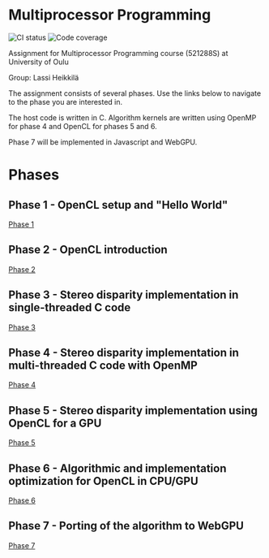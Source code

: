 # Multiprocessor Programming
![CI status](https://github.com/LassiHeikkila/multiprocessor-programming/actions/workflows/CI.yml/badge.svg)
![Code coverage](https://img.shields.io/badge/dynamic/json?url=https%3A%2F%2Fgist.githubusercontent.com%2FLassiHeikkila%2F2cc186f7491127168e70d457b16fe950%2Fraw%2Fcoverage_summary.json&query=%24.branch_percent&suffix=%25&label=Code%20coverage)

Assignment for Multiprocessor Programming course (521288S) at University of Oulu

Group: Lassi Heikkilä

The assignment consists of several phases.
Use the links below to navigate to the phase you are interested in.

The host code is written in C. 
Algorithm kernels are written using OpenMP for phase 4 and OpenCL for phases 5 and 6.

Phase 7 will be implemented in Javascript and WebGPU.

# Phases

## Phase 1 - OpenCL setup and "Hello World"
[Phase 1](./phase_1/README.md)

## Phase 2 - OpenCL introduction
[Phase 2](./phase_2/README.md)

## Phase 3 - Stereo disparity implementation in single-threaded C code
[Phase 3](./phase_3/README.md)

## Phase 4 - Stereo disparity implementation in multi-threaded C code with OpenMP
[Phase 4](./phase_4/README.md)

## Phase 5 - Stereo disparity implementation using OpenCL for a GPU
[Phase 5](./phase_5/README.md)

## Phase 6 - Algorithmic and implementation optimization for OpenCL in CPU/GPU
[Phase 6](./phase_6/README.md)

## Phase 7 - Porting of the algorithm to WebGPU
[Phase 7](./phase_7/README.md)
